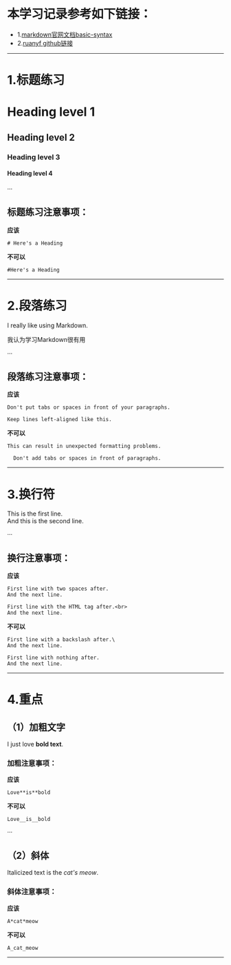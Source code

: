 # 本学习记录参考如下链接：
* 1.[markdown官网文档basic-syntax](https://www.markdownguide.org/basic-syntax/)
* 2.[ruanyf github链接](https://github.com/ruanyf/document-style-guide)

----

# 1.标题练习
# Heading level 1
## Heading level 2
### Heading level 3
#### Heading level 4

···

## <strong>标题练习注意事项：</strong>
<strong>应该</strong>
```
# Here's a Heading
```
<strong>不可以</strong>
```
#Here's a Heading
```

----

# 2.段落练习
<p>I really like using Markdown.</p>
<p>我认为学习Markdown很有用</p>

···

## <strong>段落练习注意事项：</strong>
<strong>应该</strong>
```
Don't put tabs or spaces in front of your paragraphs.

Keep lines left-aligned like this.
```
<strong>不可以</strong>
```
This can result in unexpected formatting problems.

  Don't add tabs or spaces in front of paragraphs.
```

----

# 3.换行符
<p>This is the first line.<br>
And this is the second line.</p>

···

## <strong>换行注意事项：</strong>
<strong>应该</strong>
```
First line with two spaces after.  
And the next line.

First line with the HTML tag after.<br>
And the next line.
```
<strong>不可以</strong>
```
First line with a backslash after.\
And the next line.

First line with nothing after.
And the next line.
```

----

# 4.重点
## （1）加粗文字
I just love <strong>bold text</strong>.

### <strong>加粗注意事项：</strong>
<strong>应该</strong>
```
Love**is**bold
```
<strong>不可以</strong>
```
Love__is__bold
```

···

## （2）斜体
Italicized text is the <em>cat's meow</em>.

### <strong>斜体注意事项：</strong>
<strong>应该</strong>
```
A*cat*meow
```
<strong>不可以</strong>
```
A_cat_meow
```

----

